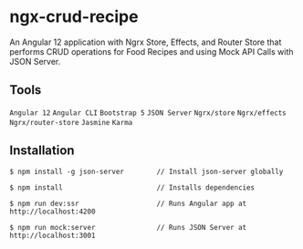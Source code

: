 # ngx-crud-recipe

An Angular 12 application with Ngrx Store, Effects, and Router Store that performs CRUD operations for Food Recipes and using Mock API Calls with JSON Server.

## Tools

`Angular 12` `Angular CLI` `Bootstrap 5` `JSON Server` `Ngrx/store` `Ngrx/effects` `Ngrx/router-store` `Jasmine` `Karma`

## Installation

```
$ npm install -g json-server        // Install json-server globally

$ npm install                       // Installs dependencies

$ npm run dev:ssr                   // Runs Angular app at http://localhost:4200

$ npm run mock:server               // Runs JSON Server at http://localhost:3001
```
